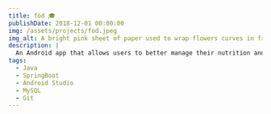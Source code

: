 ```yaml
---
title: föd 🎓
publishDate: 2018-12-01 00:00:00
img: /assets/projects/fod.jpeg
img_alt: A bright pink sheet of paper used to wrap flowers curves in front of rich blue background
description: |
  An Android app that allows users to better manage their nutrition and caloric intake, while also providing a platform for users to share their recipes and meal ideas.
tags:
  - Java
  - SpringBoot
  - Android Studio
  - MySQL
  - Git
---
```

